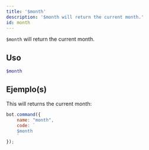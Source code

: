 ```yaml
---
title: '$month'
description: '$month will return the current month.'
id: month
---
```


`$month` will return the current month.

## Uso

```php
$month
```

## Ejemplo(s)

This will returns the current month:

```javascript
bot.command({
    name: "month",
    code: `
    $month
    `
});
```